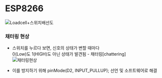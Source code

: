 # ESP8266
![Loadcell+스위치배선도](https://user-images.githubusercontent.com/98401825/163318778-cfcc0381-c884-4272-9fb2-ba8789e92032.png)  

### 채터링 현상  
* 스위치를 누르다 보면, 신호의 상태가 변할 때마다  
0(Low)도 1(HIGH)도 아닌 상태가 발견됨 - 채터링[chattering]  
![채터링현상](https://user-images.githubusercontent.com/98401825/163317025-1207b847-866e-4ef9-a2e9-991e00a8d980.png)
  
* 이를 방지하기 위해 pinMode(D2, INPUT_PULLUP); 선언 및 소프트웨어로 해결
 

